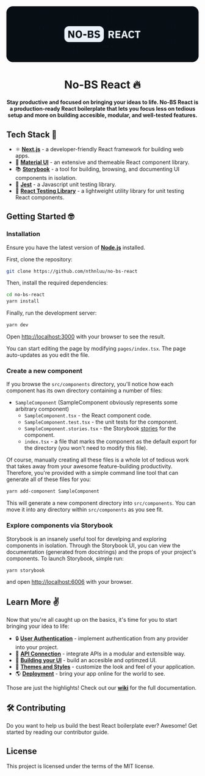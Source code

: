 <img src="https://raw.githubusercontent.com/nthnluu/no-bs-react/main/public/nobs_react_cover.png" alt=""/>

<h1 align="center">No-BS React 🔥</h1>

<div align="center">
 <b>
  Stay productive and focused on bringing your ideas to life. No-BS React is a production-ready React boilerplate that lets you focus less on tedious setup and more on building accesible, modular, and well-tested features.
 </b>
</div>

## Tech Stack 🥞
* ⚛️ [**Next.js**](https://nextjs.org/docs) - a developer-friendly React framework for building web apps.
* 🎨 [**Material UI**](https://next.material-ui.com/) - an extensive and themeable React component library.
* 📚 [**Storybook**](https://storybook.js.org/docs/react) - a tool for building, browsing, and documenting UI components in isolation.
* 🧪 [**Jest**](https://jestjs.io/) - a Javascript unit testing library.
* 🔬 [**React Testing Library**](https://testing-library.com/docs/react-testing-library/intro/) - a lightweight utility library for unit testing React components.

## Getting Started 🤓

### Installation
Ensure you have the latest version of [**Node.js**](https://nodejs.org/en/) installed.

First, clone the repository:
```bash
git clone https://github.com/nthnluu/no-bs-react
```

Then, install the required dependencies:

```bash
cd no-bs-react
yarn install
```

Finally, run the development server:

```bash
yarn dev
```

Open [http://localhost:3000](http://localhost:3000) with your browser to see the result.

You can start editing the page by modifying `pages/index.tsx`. The page auto-updates as you edit the file.

### Create a new component
If you browse the `src/components` directory, you'll notice how each component has its own directory containing a number of files:
* `SampleComponent` (SampleComponent obviously represents some arbitrary component)
  * `SampleComponent.tsx` - the React component code.
  * `SampleComponent.test.tsx` - the unit tests for the component.
  * `SampleComponent.stories.tsx` - the Storybook [stories](https://storybook.js.org/docs/react/get-started/whats-a-story) for the component.
  * `index.tsx` - a file that marks the component as the default export for the directory (you won't need to modify this file).

Of course, manually creating all these files is a whole lot of tedious work that takes away from your awesome feature-building productivity. Therefore, you're provided with a simple command line tool that can generate all of these files for you:
```bash
yarn add-component SampleComponent
```

This will generate a new component directory into `src/components`. You can move it into any directory within `src/components` as you see fit.

### Explore components via Storybook
Storybook is an insanely useful tool for develping and exploring components in isolation. Through the Storybook UI, you can view the documentation (generated from docstrings) and the props of your project's components. To launch Storybook, simple run:
```bash
yarn storybook
```

and open [http://localhost:6006](http://localhost:6006) with your browser.

## Learn More ✌️

Now that you're all caught up on the basics, it's time for you to start bringing your idea to life:

- 🔒 [**User Authentication**](https://nextjs.org/docs) - implement authentication from any provider into your project.
- 🤖 [**API Connection**](https://nextjs.org/learn) - integrate APIs in a modular and extensible way.
- 📱 [**Building your UI**](https://nextjs.org/learn) - build an accesible and optimzed UI.
- 🌈 [**Themes and Styles**](https://nextjs.org/learn) - customize the look and feel of your application.
- 🌎 [**Deployment**](https://nextjs.org/learn) - bring your app online for the world to see.

Those are just the highlights! Check out our [**wiki**](https://github.com/nthnluu/no-bs-react/wiki) for the full documentation.

## 🛠 Contributing

Do you want to help us build the best React boilerplate ever? Awesome! Get started by reading our contributor guide.

## License
This project is licensed under the terms of the MIT license.
